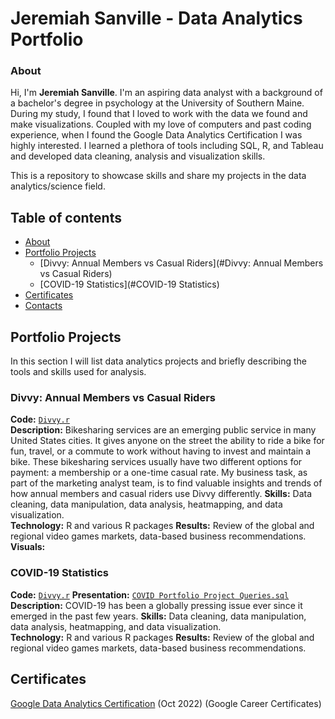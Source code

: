 # Jeremiah Sanville - Data Analytics Portfolio

### About

Hi, I'm **Jeremiah Sanville**. I'm an aspiring data analyst with a background of a bachelor's degree in psychology at the University of Southern Maine.
During my study, I found that I loved to work with the data we found and make visualizations. Coupled with my love of computers and past coding experience,
when I found the Google Data Analytics Certification I was highly interested. I learned a plethora of tools including SQL, R, and Tableau and developed data cleaning, analysis and visualization skills.

This is a repository to showcase skills and share my projects in the data analytics/science field.



## Table of contents
- [About](#about)
- [Portfolio Projects](#portfolio-projects)
	+ [Divvy: Annual Members vs Casual Riders](#Divvy: Annual Members vs Casual Riders)
	+ [COVID-19 Statistics](#COVID-19 Statistics)
- [Certificates](#certificates)
- [Contacts](#contacts)

## Portfolio Projects
In this section I will list data analytics projects and briefly describing the tools and skills used for analysis.

### Divvy: Annual Members vs Casual Riders
**Code:** [`Divvy.r`]()    
**Description:** Bikesharing services are an emerging public service in many United States cities. It gives anyone on the street the ability to ride a bike for fun, travel, or a commute to work without having to invest and maintain a bike. These bikesharing services usually have two different options for payment: a membership or a one-time casual rate. My business task, as part of the marketing analyst team, is to find valuable insights and trends of how annual members and casual riders use Divvy differently.
**Skills:** Data cleaning, data manipulation, data analysis, heatmapping, and data visualization.  
**Technology:** R and various R packages
**Results:** Review of the global and regional video games markets, data-based business recommendations.
**Visuals:**

### COVID-19 Statistics
**Code:** [`Divvy.r`]()
**Presentation:** [`COVID Portfolio Project Queries.sql`]()   
**Description:** COVID-19 has been a globally pressing issue ever since it emerged in the past few years. 
**Skills:** Data cleaning, data manipulation, data analysis, heatmapping, and data visualization.  
**Technology:** R and various R packages
**Results:** Review of the global and regional video games markets, data-based business recommendations.  


## Certificates

[Google Data Analytics Certification]([https://drive.google.com/file/d/1-12jUVj8OcLlTQ3147syWIP4nf9a2n9P/view?usp=sharing](https://www.coursera.org/account/accomplishments/specialization/certificate/XYU9B7NTK7Z7)) (Oct 2022) (Google Career Certificates)
